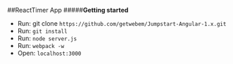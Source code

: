 ##ReactTimer App
#####**Getting started**

 - Run: git clone `https://github.com/getwebem/Jumpstart-Angular-1.x.git`
 - Run:  `git install`
 - Run:  `node server.js`
 - Run:  `webpack -w`
 - Open:  `localhost:3000`
 
